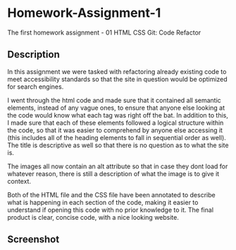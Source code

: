 # Homework-Assignment-1
The first homework assignment - 01 HTML CSS Git: Code Refactor

## Description

In this assignment we were tasked with refactoring already existing code to meet accessibility standards so that the site in question would be optimized for search engines.

I went through the html code and made sure that it contained all semantic elements, instead of any vague ones, to ensure that anyone else looking at the code would know what each tag was right off the bat. In addition to this, I made sure that each of these elements followed a logical structure within the code, so that it was easier to comprehend by anyone else accessing it (this includes all of the heading elements to fall in sequential order as well). The title is descriptive as well so that there is no question as to what the site is.

The images all now contain an alt attribute so that in case they dont load for whatever reason, there is still a description of what the image is to give it context.

Both of the HTML file and the CSS file have been annotated to describe what is happening in each section of the code, making it easier to understand if opening this code with no prior knowledge to it.  The final product is clear, concise code, with a nice looking website.

## Screenshot

